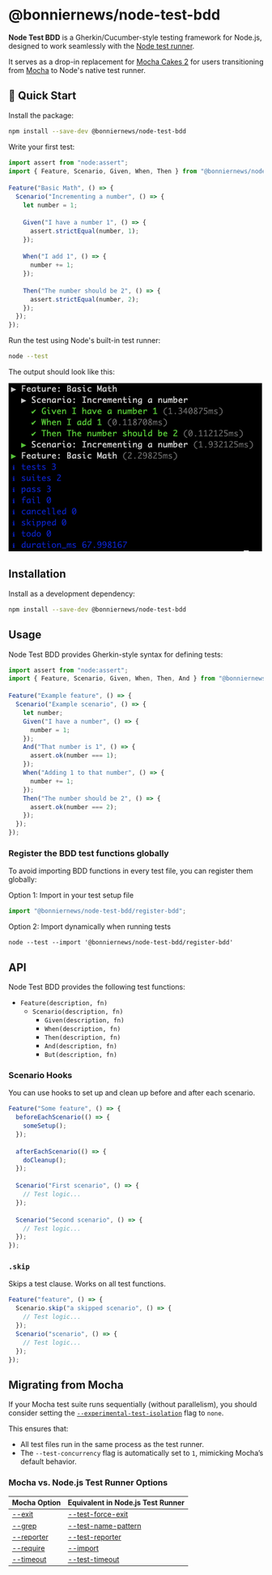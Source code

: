# @bonniernews/node-test-bdd

**Node Test BDD** is a Gherkin/Cucumber-style testing framework for Node.js, designed to work seamlessly with the [Node test runner](https://nodejs.org/api/test.html#test-runner).  

It serves as a drop-in replacement for [Mocha Cakes 2](https://www.npmjs.com/package/mocha-cakes-2) for users transitioning from [Mocha](https://mochajs.org/) to Node's native test runner.

## 🚀 Quick Start  

Install the package:

```sh
npm install --save-dev @bonniernews/node-test-bdd
```

Write your first test:

```js
import assert from "node:assert";
import { Feature, Scenario, Given, When, Then } from "@bonniernews/node-test-bdd";

Feature("Basic Math", () => {
  Scenario("Incrementing a number", () => {
    let number = 1;

    Given("I have a number 1", () => {
      assert.strictEqual(number, 1);
    });

    When("I add 1", () => {
      number += 1;
    });

    Then("The number should be 2", () => {
      assert.strictEqual(number, 2);
    });
  });
});
```

Run the test using Node's built-in test runner:

```sh
node --test
```

The output should look like this:

![Test output](test-output.png)

## Installation

Install as a development dependency:

```sh
npm install --save-dev @bonniernews/node-test-bdd
```

## Usage

Node Test BDD provides Gherkin-style syntax for defining tests:

```js
import assert from "node:assert";
import { Feature, Scenario, Given, When, Then, And } from "@bonniernews/node-test-bdd";

Feature("Example feature", () => {
  Scenario("Example scenario", () => {
    let number;
    Given("I have a number", () => {
      number = 1;
    });
    And("That number is 1", () => {
      assert.ok(number === 1);
    });
    When("Adding 1 to that number", () => {
      number += 1;
    });
    Then("The number should be 2", () => {
      assert.ok(number === 2);
    });
  });
});
```

### Register the BDD test functions globally

To avoid importing BDD functions in every test file, you can register them globally:

Option 1: Import in your test setup file

```js
import "@bonniernews/node-test-bdd/register-bdd";
```

Option 2: Import dynamically when running tests

```shell
node --test --import '@bonniernews/node-test-bdd/register-bdd'
```

## API

Node Test BDD provides the following test functions:

* `Feature(description, fn)`
  * `Scenario(description, fn)`
    * `Given(description, fn)`
    * `When(description, fn)`
    * `Then(description, fn)`
    * `And(description, fn)`
    * `But(description, fn)`

### Scenario Hooks

You can use hooks to set up and clean up before and after each scenario.

```js
Feature("Some feature", () => {
  beforeEachScenario(() => {
    someSetup();
  });

  afterEachScenario(() => {
    doCleanup();
  });

  Scenario("First scenario", () => {
    // Test logic...
  });

  Scenario("Second scenario", () => {
    // Test logic...
  });
});
```

### `.skip`

Skips a test clause. Works on all test functions.

```js
Feature("feature", () => {
  Scenario.skip("a skipped scenario", () => {
    // Test logic...
  });
  Scenario("scenario", () => {
    // Test logic...
  });
});
```

## Migrating from Mocha

If your Mocha test suite runs sequentially (without parallelism), you should consider setting the [`--experimental-test-isolation`](https://nodejs.org/docs/latest-v22.x/api/cli.html#--experimental-test-isolationmode) flag to `none`.  

This ensures that:
- All test files run in the same process as the test runner.
- The `--test-concurrency` flag is automatically set to `1`, mimicking Mocha’s default behavior.

### Mocha vs. Node.js Test Runner Options

| Mocha Option | Equivalent in Node.js Test Runner |
| ----------------------------------------------------------------|----------------------------------------------------------------------------------------------|
| [--exit](https://mochajs.org/#-exit)                            | [--test-force-exit](https://nodejs.org/docs/latest-v22.x/api/cli.html#--test-force-exit)     |
| [--grep](https://mochajs.org/#-grep-regexp-g-regexp)            | [--test-name-pattern](https://nodejs.org/docs/latest-v22.x/api/cli.html#--test-name-pattern) |
| [--reporter](https://mochajs.org/#-grep-regexp-g-regexp)        | [--test-reporter](https://nodejs.org/docs/latest-v22.x/api/cli.html#--test-reporter)         |
| [--require](https://mochajs.org/#-require-module-r-module)      | [--import](https://nodejs.org/docs/latest-v22.x/api/cli.html#--importmodule)                 |
| [--timeout](https://mochajs.org/#-timeout-ms-t-ms)              | [--test-timeout](https://nodejs.org/docs/latest-v22.x/api/cli.html#--test-timeout)           |
